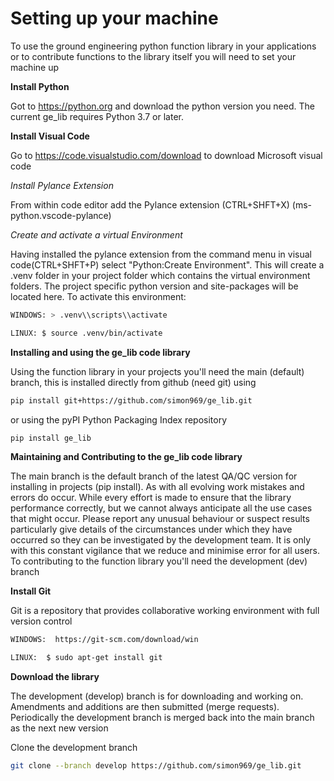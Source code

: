 # Setting up your machine

To use the ground engineering python function library in your applications or to contribute functions to the library itself you will need to set your machine up 

**Install Python**

Got to https://python.org and download the python version you need. The current ge_lib requires Python 3.7 or later.

**Install Visual Code**

Go to https://code.visualstudio.com/download to download Microsoft visual code

*Install Pylance Extension*

From within code editor add the Pylance extension (CTRL+SHFT+X) (ms-python.vscode-pylance)

*Create and activate a virtual Environment*

Having installed the pylance extension from the command menu in visual code(CTRL+SHFT+P) select "Python:Create Environment". This will create a .venv folder in your project folder which contains the virtual environment folders. The project specific python version and site-packages will be located here. To activate this environment:

```bash
WINDOWS: > .venv\\scripts\\activate

LINUX: $ source .venv/bin/activate
```

**Installing and using the ge_lib code library**

Using the function library in your projects you'll need the main (default) branch, this is installed directly from github (need git) using

```bash
pip install git+https://github.com/simon969/ge_lib.git 
```

or using the pyPI Python Packaging Index repository 

```bash
pip install ge_lib
```


**Maintaining and Contributing to the ge_lib code library**

The main branch is the default branch of the latest QA/QC version for installing in projects (pip install).
As with all evolving work mistakes and errors do occur. While every effort is made to ensure that the library performance correctly, but we cannot always anticipate all the use cases that might occur.
Please report any unusual behaviour or suspect results particularly give details of the circumstances under which they have occurred so they can be investigated by the development team. 
It is only with this constant vigilance that we reduce and minimise error for all users. 
To contributing to the function library you'll need the development (dev) branch

**Install Git**

Git is a repository that provides collaborative working environment with full version control
```bash
WINDOWS:  https://git-scm.com/download/win

LINUX:  $ sudo apt-get install git
```

**Download the library**

The development (develop) branch is for downloading and working on. Amendments and additions are then submitted (merge requests).
Periodically the development branch is merged back into the main branch as the next new version

Clone the development branch
```bash
git clone --branch develop https://github.com/simon969/ge_lib.git
```
